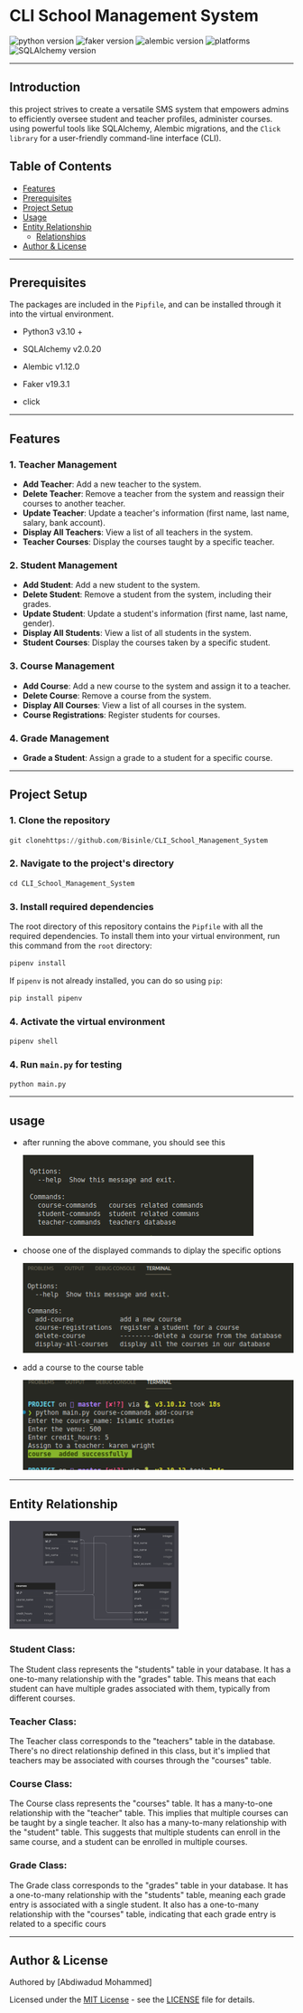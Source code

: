 # CLI School Management System

![python version](https://img.shields.io/badge/python-3.10.12+-blue.svg)
![faker version](https://img.shields.io/badge/faker-1.12.0-mint.svg)
![alembic version](https://img.shields.io/badge/alembic-1.12.0-orange.svg)
![platforms](https://img.shields.io/badge/Platforms-Linux%20|%20Windows%20|%20Mac%20-purple.svg)
![SQLAlchemy version](https://img.shields.io/badge/SQLAlchemy-2.0.20-cyan.svg)

---

## Introduction

this project strives to create a versatile SMS system that empowers admins to efficiently oversee student and teacher profiles, administer courses. using powerful tools like SQLAlchemy, Alembic migrations, and the `Click library` for a user-friendly command-line interface (CLI).

## Table of Contents

- [Features](#features)
- [Prerequisites](#prerequisites)
- [Project Setup](#project-setup)
- [Usage](#usage)
- [Entity Relationship ](#entity-relationship-diagram)
  - [Relationships](#methods)
- [Author & License](#author--license)

---

## Prerequisites

The packages are included in the `Pipfile`, and can be installed through it into the virtual environment.

- Python3 v3.10 +

- SQLAlchemy v2.0.20

- Alembic v1.12.0

- Faker v19.3.1

- click

---

## Features

### 1. Teacher Management

- **Add Teacher**: Add a new teacher to the system.
- **Delete Teacher**: Remove a teacher from the system and reassign their courses to another teacher.
- **Update Teacher**: Update a teacher's information (first name, last name, salary, bank account).
- **Display All Teachers**: View a list of all teachers in the system.
- **Teacher Courses**: Display the courses taught by a specific teacher.

### 2. Student Management

- **Add Student**: Add a new student to the system.
- **Delete Student**: Remove a student from the system, including their grades.
- **Update Student**: Update a student's information (first name, last name, gender).
- **Display All Students**: View a list of all students in the system.
- **Student Courses**: Display the courses taken by a specific student.

### 3. Course Management

- **Add Course**: Add a new course to the system and assign it to a teacher.
- **Delete Course**: Remove a course from the system.
- **Display All Courses**: View a list of all courses in the system.
- **Course Registrations**: Register students for courses.

### 4. Grade Management

- **Grade a Student**: Assign a grade to a student for a specific course.

---

## Project Setup

### 1. Clone the repository

```python
git clonehttps://github.com/Bisinle/CLI_School_Management_System
```

### 2. Navigate to the project's directory

```python
cd CLI_School_Management_System
```

### 3. Install required dependencies

The root directory of this repository contains the `Pipfile` with all the required dependencies. To install them into your virtual environment, run this command from the `root` directory:

```python
pipenv install
```

If `pipenv` is not already installed, you can do so using `pip`:

```python
pip install pipenv
```

### 4. Activate the virtual environment

```python
pipenv shell
```

### 4. Run `main.py` for testing

```
python main.py
```

---

## usage

- after running the above commane, you should see this

  <img src='./project_image/grouped_commands.png'>

- choose one of the displayed commands to diplay the specific options

  <img src='./project_image/all_course_commansts.png'>

- add a course to the course table

  <img src='./project_image/interacting_with_course_commands.png'>

---

## Entity Relationship

<img src='./project_image/ERD.png' width='300' >

### Student Class:

The Student class represents the "students" table in your database.
It has a one-to-many relationship with the "grades" table. This means that each student can have multiple grades associated with them, typically from different courses.

### Teacher Class:

The Teacher class corresponds to the "teachers" table in the database.
There's no direct relationship defined in this class, but it's implied that teachers may be associated with courses through the "courses" table.

### Course Class:

The Course class represents the "courses" table.
It has a many-to-one relationship with the "teacher" table. This implies that multiple courses can be taught by a single teacher.
It also has a many-to-many relationship with the "student" table. This suggests that multiple students can enroll in the same course, and a student can be enrolled in multiple courses.

### Grade Class:

The Grade class corresponds to the "grades" table in your database.
It has a one-to-many relationship with the "students" table, meaning each grade entry is associated with a single student.
It also has a one-to-many relationship with the "courses" table, indicating that each grade entry is related to a specific cours

---

## Author & License

Authored by [Abdiwadud Mohammed]

Licensed under the [MIT License](LICENSE) - see the [LICENSE](LICENSE) file for details.
